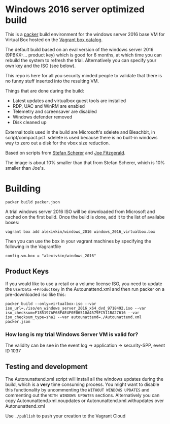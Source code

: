 # Windows 2016 server optimized build

This is a [packer](https://www.packer.io/) build environment for the windows server 2016 base VM for Virtual Box hosted on the [Vagrant box catalog](https://app.vagrantup.com/alexivkin/boxes/windows_2016).

The default build based on an eval version of the windows server 2016 (9PBKX-... product key) which is good for 6 months, at which time you can rebuild the system to refresh the trial. Alternatively you can specify your own key and the ISO (see below).

This repo is here for all you security minded people to validate that there is no funny stuff inserted into the resulting VM.

Things that are done during the build:
* Latest updates and virtualbox guest tools are installed
* RDP, UAC and WinRM are enabled
* Telemetry and screensaver are disabled
* Windows defender removed
* Disk cleaned up

External tools used in the build are Microsoft's sdelete and Bleachbit, in script/compact.ps1. sdelete is used because there is no built-in windows way to zero out a disk for the vbox size reduction.

Based on scripts from [Stefan Scherer](https://github.com/StefanScherer/packer-windows) and [Joe Fitzgerald](https://github.com/joefitzgerald/packer-windows).

The image is about 10% smaller than that from Stefan Scherer, which is 10% smaller than Joe's.

# Building
`packer build packer.json`

A trial windows server 2016 ISO will be downloaded from Microsoft and cached on the first build. Once the build is done, add it to the list of availabe boxes:

`vagrant box add alexivkin/windows_2016 windows_2016_virtualbox.box`

Then you can use the box in your vagrant machines by specifying the following in the Vagrantfile

`config.vm.box = "alexivkin/windows_2016"`

## Product Keys
If you would like to use a retail or a volume license ISO, you need to update the `UserData` ->`ProductKey` in the Autounattend.xml and then run packer on a pre-downloaded iso like this:

`packer build --only=virtualbox-iso --var iso_url=./iso/en_windows_server_2016_x64_dvd_9718492.iso --var iso_checksum=F185197AF68FAE4F0E06510A4579FC511BA27616 --var iso_checksum_type=sha1 --var autounattend=./Autounattend.xml packer.json`

### How long is my trial Windows Server VM is valid for?
The validity can be see in the event log -> application -> security-SPP, event ID 1037

## Testing and development
The Autonunattend.xml script will install all the windows updates during the build, which is a **very** time consuming process. You  might want to disable this functionality by uncommenting the `WITHOUT WINDOWS UPDATES` and commenting out the `WITH WINDOWS UPDATES` sections.
Alternatively you can copy Autonunattend.xml.noupdates or Autonunattend.xml.withupdates over Autonunattend.xml

Use `./publish` to push your creation to the Vagrant Cloud
